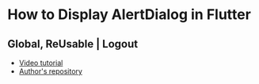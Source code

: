 # How to Display AlertDialog in Flutter
## Global, ReUsable | Logout

- [Video tutorial](https://youtu.be/CXO7tKEVjI4)
- [Author's repository](https://github.com/TheTechDesigner/AlertDialog-Logout)
